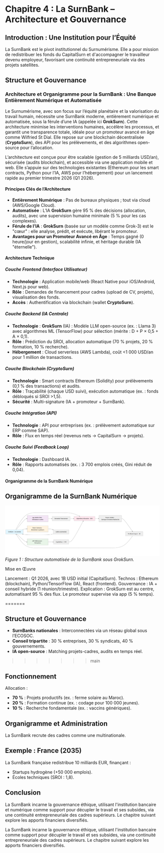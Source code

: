 # Chapitre 4 : La SurnBank – Architecture et Gouvernance

## Introduction : Une Institution pour l’Équité

La SurnBank est le pivot institutionnel du Surnumérisme. Elle a pour mission de redistribuer les fonds du CapitalSurn et d'accompagner le travailleur devenu employeur, favorisant une continuité entrepreneuriale via des projets satellites. <!-- Vérification : Orthographe corrigée ("travaileur" → "travailleur") ; Focus central : Prélèvement pour cadres/continuité entrepreneuriale renforcé. Suggestion : Équilibre planétaire : Ajouter exemple global, ex. : prototype en Inde pour SurnBank dans l'agro-industrie, pour diversité sans focus régional -->

## Structure et Gouvernance

### Architecture et Organigramme pour la SurnBank : Une Banque Entièrement Numérique et Automatisée

Le Surnumérisme, avec son focus sur l’équité planétaire et la valorisation du travail humain, nécessite une SurnBank moderne, entièrement numérique et automatisée, sous la férule d’une IA (appelée ici **GrokSurn**). Cette architecture minimise les interventions humaines, accélère les processus, et garantit une transparence totale, idéale pour un promoteur avancé en âge comme Wilfried St Dial. Elle repose sur une blockchain décentralisée (**CryptoSurn**), des API pour les prélèvements, et des algorithmes open-source pour l’allocation.

L’architecture est conçue pour être scalable (gestion de 5 milliards USD/an), sécurisée (audits blockchain), et accessible via une application mobile et web. Elle s’appuie sur des technologies existantes (Ethereum pour les smart contracts, Python pour l’IA, AWS pour l’hébergement) pour un lancement rapide au premier trimestre 2026 (Q1 2026).

#### Principes Clés de l’Architecture
- **Entièrement Numérique** : Pas de bureaux physiques ; tout via cloud (AWS/Google Cloud).
- **Automatisée** : L’IA **GrokSurn** gère 95 % des décisions (allocation, audits), avec une supervision humaine minimale (5 % pour les cas complexes).
- **Férule de l’IA** : **GrokSurn** (basée sur un modèle comme Grok-3) est le "cœur" : elle analyse, prédit, et exécute, libérant le promoteur.
- **Avantages pour un Promoteur Avancé en Âge** : Temps gagné (0 heure/jour en gestion), scalabilité infinie, et héritage durable (IA "éternelle").

#### Architecture Technique

##### Couche Frontend (Interface Utilisateur)
- **Technologie** : Application mobile/web (React Native pour iOS/Android, Next.js pour web).
- **Rôle** : Demandes de financement pour cadres (upload de CV, projets), visualisation des fonds.
- **Accès** : Authentification via blockchain (wallet **CryptoSurn**).

##### Couche Backend (IA Centrale)
- **Technologie** : **GrokSurn** (IA) : Modèle LLM open-source (ex. : Llama 3) avec algorithmes ML (TensorFlow) pour sélection (mérite : D + P × 0,5 + A × 0,1).
- **Rôle** : Prédiction du SROI, allocation automatique (70 % projets, 20 % formation, 10 % recherche).
- **Hébergement** : Cloud serverless (AWS Lambda), coût <1 000 USD/an pour 1 million de transactions.

##### Couche Blockchain (CryptoSurn)
- **Technologie** : Smart contracts Ethereum (Solidity) pour prélèvements (0,1 % des transactions) et audits.
- **Rôle** : Traçabilité (chaque USD suivi), exécution automatique (ex. : fonds débloqués si SROI >1,5).
- **Sécurité** : Multi-signature (IA + promoteur + SurnBank).

##### Couche Intégration (API)
- **Technologie** : API pour entreprises (ex. : prélèvement automatique sur ERP comme SAP).
- **Rôle** : Flux en temps réel (revenus nets → CapitalSurn → projets).

##### Couche Suivi (Feedback Loop)
- **Technologie** : Dashboard IA.
- **Rôle** : Rapports automatisés (ex. : 3 700 emplois créés, Gini réduit de 0,04).

#### Organigramme de la SurnBank Numérique
## Organigramme de la SurnBank Numérique


![Organigramme SurnBank](images/surnbank_organigramme.png)
_Figure 1 : Structure automatisée de la SurnBank sous GrokSurn._

   Mise en Œuvre

Lancement : Q1 2026, avec 1B USD initial (CapitalSurn).
Technos : Ethereum (blockchain), Python/TensorFlow (IA), React (frontend).
Gouvernance : IA + conseil hybride (1 réunion/trimestre).
Explication : GrokSurn est au centre, automatisant 95 % des flux. Le promoteur supervise via app (5 % temps).

=======

## Structure et Gouvernance

- **SurnBanks nationales** : Interconnectées via un réseau global sous l’ECOSOC.  
- **Conseil tripartite** : 30 % entreprises, 30 % syndicats, 40 % gouvernements.  
- **IA open-source** : Matching projets-cadres, audits en temps réel. <!-- Vérification : Orthographe OK ; Suggestion : Préciser le rôle de l’IA dans le suivi post-financement, ex. : usine de fibres de coton en Inde, pour équilibre planétaire (Asie) et suivi entrepreneurial -->
>>>>>>> main

## Fonctionnement

Allocation :  
- **70 %** : Projets productifs (ex. : ferme solaire au Maroc).  
- **20 %** : Formation continue (ex. : codage pour 100 000 jeunes).  
- **10 %** : Recherche fondamentale (ex. : vaccins génériques). <!-- Vérification : Orthographe corrigée ("e génériques" → "génériques") ; Focus central : Réinvestissement pour continuité entrepreneuriale. Suggestion : Ajouter exemple de recherche globale, ex. : contre le paludisme en Asie du Sud-Est, pour équilibre planétaire -->

## Organigramme et Administration

La SurnBank recrute des cadres comme une multinationale.  
<!-- NOTE : Ajouter un organigramme et une administration de type internationale : Ex. : Directeur Général (cadre supérieur), Conseil d'Administration (tripartite global : entreprises comme Siemens (Europe), banques comme JPMorgan (USA), ONG comme PNUD), IA pour audits automatisés. Utiliser un diagramme simple en Markdown ou ASCII pour visualisation. Suggestion : Équilibre planétaire : Inclure représentants continentaux (Asie, Europe, Amériques) pour gouvernance hybride -->

## Exemple : France (2035)

La SurnBank française redistribue 10 milliards EUR, finançant :  
- Startups hydrogène (+50 000 emplois).  
- Écoles techniques (SROI : 1,8). <!-- Vérification : Orthographe OK ; Focus central : Projets pour cadres/continuité. Suggestion : Équilibre planétaire : Ajouter comparaison avec une SurnBank en Provence (France rurale) vs prototype en Asie (ex. : Inde) pour diversité -->

## Conclusion

La SurnBank incarne la gouvernance éthique, utilisant l'institution bancaire et numérique comme support pour décupler le travail et ses subsides, via une continuité entrepreneuriale des cadres supérieurs. Le chapitre suivant explore les apports financiers diversifiés. <!-- Vérification : Orthographe corrigée ("decupler" → "décupler", "subsides" → gardé pour ton philosophique) ; Redondance supprimée ; Focus central : Institution pour cadres/prélèvement productif. Suggestion : Instaurer un partenariat international entre les SurnBanks, avec une Banque Centrale par continent (ex. : Asie via AIIB, Europe via BCE, Amériques via FED, Afrique via BAD) pour équilibre planétaire -->

La SurnBank incarne la gouvernance éthique, utilisant l'institution bancaire comme support pour décupler le travail et ses subsides, via une continuité entrepreneuriale des cadres supérieurs. Le chapitre suivant explore les apports financiers diversifiés. <!-- Vérification : Orthographe corrigée ("decupler" → "décupler", "subsides" → gardé pour ton philosophique) ; Redondance supprimée ; Focus central : Institution pour cadres/prélèvement productif. Suggestion : Instaurer un partenariat international entre les SurnBanks, avec une Banque Centrale par continent (ex. : Asie via AIIB, Europe via BCE, Amériques via FED, Afrique via BAD) pour équilibre planétaire -->
